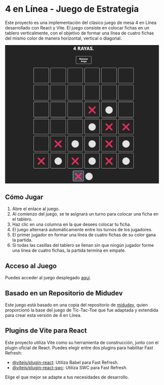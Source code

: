 # 4 en Línea - Juego de Estrategia

Este proyecto es una implementación del clásico juego de mesa 4 en Línea desarrollado con React y Vite. El juego consiste en colocar fichas en un tablero verticalmente, con el objetivo de formar una línea de cuatro fichas del mismo color de manera horizontal, vertical o diagonal.

![4 en Línea](./src/assets/screenshot.png)

## Cómo Jugar

1. Abre el enlace al juego.
2. Al comienzo del juego, se te asignará un turno para colocar una ficha en el tablero.
3. Haz clic en una columna en la que desees colocar tu ficha.
4. El juego alternará automáticamente entre los turnos de los jugadores.
5. El primer jugador en formar una línea de cuatro fichas de su color gana la partida.
6. Si todas las casillas del tablero se llenan sin que ningún jugador forme una línea de cuatro fichas, la partida termina en empate.

## Acceso al Juego

Puedes acceder al juego desplegado [aquí](#).

## Basado en un Repositorio de Midudev

Este juego está basado en una copia del repositorio de [midudev](https://github.com/midudev/coders-tic-tac-toe), quien proporcionó la base del juego de Tic-Tac-Toe que fue adaptada y extendida para crear esta versión de 4 en Línea.


## Plugins de Vite para React

Este proyecto utiliza Vite como su herramienta de construcción, junto con el plugin oficial de React. Puedes elegir entre dos plugins para habilitar Fast Refresh:

- [@vitejs/plugin-react](https://github.com/vitejs/vite-plugin-react/blob/main/packages/plugin-react/README.md): Utiliza Babel para Fast Refresh.
- [@vitejs/plugin-react-swc](https://github.com/vitejs/vite-plugin-react-swc): Utiliza SWC para Fast Refresh.

Elige el que mejor se adapte a tus necesidades de desarrollo.


